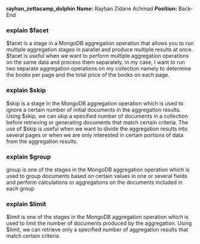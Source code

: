 ﻿**rayhan_zettacamp_dolphin**
**Name:** Rayhan Zidane Achmad
**Position:** Back-End

### explain $facet
$facet is a stage in a MongoDB aggregation operation that allows you to run multiple aggregation stages in parallel and produce multiple results at once. $facet is useful when we want to perform multiple aggregation operations on the same data and process them separately.
in my case, I want to run two separate aggregation operations on my collection namely to determine the books per page and the total price of the books on each page.

### explain $skip
$skip is a stage in the MongoDB aggregation operation which is used to ignore a certain number of initial documents in the aggregation results. Using $skip, we can skip a specified number of documents in a collection before retrieving or generating documents that match certain criteria.
The use of $skip is useful when we want to divide the aggregation results into several pages or when we are only interested in certain portions of data from the aggregation results.

### explain $group
group is one of the stages in the MongoDB aggregation operation which is used to group documents based on certain values in one or several fields and perform calculations or aggregations on the documents included in each group

### explain $limit
$limit is one of the stages in the MongoDB aggregation operation which is used to limit the number of documents produced by the aggregation. Using $limit, we can retrieve only a specified number of aggregation results that match certain criteria.
